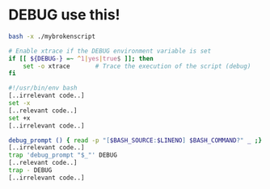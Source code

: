 DEBUG use this!
================
``` bash
bash -x ./mybrokenscript
```
``` bash
# Enable xtrace if the DEBUG environment variable is set
if [[ ${DEBUG-} =~ ^1|yes|true$ ]]; then
    set -o xtrace       # Trace the execution of the script (debug)
fi
```
``` bash
#!/usr/bin/env bash
[..irrelevant code..]
set -x
[..relevant code..]
set +x
[..irrelevant code..]
``` 
``` bash
debug_prompt () { read -p "[$BASH_SOURCE:$LINENO] $BASH_COMMAND?" _ ;}
[..irrelevant code..]
trap 'debug_prompt "$_"' DEBUG
[..relevant code..]
trap - DEBUG
[..irrelevant code..]
``` 
